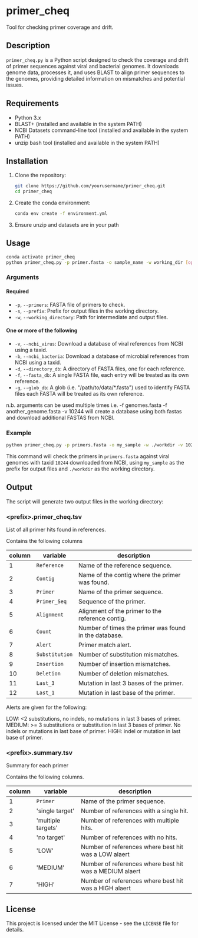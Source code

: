 # primer_cheq

Tool for checking primer coverage and drift.

## Description

`primer_cheq.py` is a Python script designed to check the coverage and drift of primer sequences against viral and bacterial genomes. It downloads genome data, processes it, and uses BLAST to align primer sequences to the genomes, providing detailed information on mismatches and potential issues.

## Requirements

- Python 3.x
- BLAST+ (installed and available in the system PATH)
- NCBI Datasets command-line tool (installed and available in the system PATH)
- unzip bash tool (installed and available in the system PATH)

## Installation

1. Clone the repository:
    ```sh
    git clone https://github.com/yourusername/primer_cheq.git
    cd primer_cheq
    ```

2. Create the conda environment:
    ```sh
    conda env create -f environment.yml
    ```
3. Ensure unzip and datasets are in your path

## Usage

```sh
conda activate primer_cheq
python primer_cheq.py -p primer.fasta -o sample_name -w working_dir [options]
```

### Arguments
#### Required
- `-p`, `--primers`: FASTA file of primers to check.
- `-s`, `--prefix`: Prefix for output files in the working directory.
- `-w`, `--working_directory`: Path for intermediate and output files.
#### One or more of the following
- `-v`, `--ncbi_virus`: Download a database of viral references from NCBI using a taxid.
- `-b`, `--ncbi_bacteria`: Download a database of microbial references from NCBI using a taxid.
- `-d`, `--directory_db`: A directory of FASTA files, one for each reference.
- `-f`, `--fasta_db`: A single FASTA file, each entry will be treated as its own reference.
- `-g`, `--glob_db`: A glob (i.e. "/path/to/data/*.fasta") used to identify FASTA files each FASTA will be treated as its own reference.

n.b. arguments can be used multiple times i.e. -f genomes.fasta -f another_genome.fasta -v 10244 will create a database using both fastas and download additional FASTAS from NCBI.

### Example

```sh
python primer_cheq.py -p primers.fasta -o my_sample -w ./workdir -v 10244
```

This command will check the primers in `primers.fasta` against viral genomes with taxid `10244` downloaded from NCBI, using `my_sample` as the prefix for output files and `./workdir` as the working directory.

## Output

The script will generate two output files in the working directory:

### \<prefix\>.primer_cheq.tsv

List of all primer hits found in references.

Contains the following columns


| column | variable       | description                                           |
|--------|----------------|-------------------------------------------------------|
| 1      | `Reference`    | Name of the reference sequence.                       |
| 2      | `Contig`       | Name of the contig where the primer was found.        |
| 3      | `Primer`       | Name of the primer sequence.                          |
| 4      | `Primer_Seq`   | Sequence of the primer.                               |
| 5      | `Alignment`    | Alignment of the primer to the reference contig.      |
| 6      | `Count`        | Number of times the primer was found in the database. |
| 7      | `Alert`        | Primer match alert.                                   |
| 8      | `Substitution` | Number of substitution mismatches.                    |
| 9      | `Insertion`    | Number of insertion mismatches.                       |
| 10     | `Deletion`     | Number of deletion mismatches.                        |
| 11     | `Last_3`       | Mutation in last 3 bases of the primer.               |
| 12     | `Last_1`       | Mutation in last base of the primer.                  |

Alerts are given for the following:

LOW: <2 substitutions, no indels, no mutations in last 3 bases of primer.
MEDIUM: >= 3 substitutions or substitution in last 3 bases of primer. No indels or mutations in last base of primer.
HIGH: indel or mutation in last base of primer.

### \<prefix\>.summary.tsv

Summary for each primer

Contains the following columns.

| column | variable           | description                                             |
|--------|--------------------|---------------------------------------------------------|
| 1      | `Primer`           | Name of the primer sequence.                            |
| 2      | 'single target'    | Number of references with a single hit.                 |
| 3      | 'multiple targets' | Number of references with multiple hits.                |
| 4      | 'no target'        | Number of references with no hits.                      |
| 5      | 'LOW'              | Number of references where best hit was a LOW alaert    |
| 6      | 'MEDIUM'           | Number of references where best hit was a MEDIUM alaert |
| 7      | 'HIGH'             | Number of references where best hit was a HIGH alaert   |

## License

This project is licensed under the MIT License - see the `LICENSE` file for details.
```
